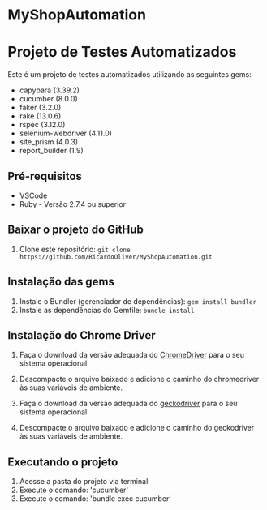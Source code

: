 # MyShopAutomation

# Projeto de Testes Automatizados

Este é um projeto de testes automatizados utilizando as seguintes gems:

- capybara (3.39.2)
- cucumber (8.0.0)
- faker (3.2.0)
- rake (13.0.6)
- rspec (3.12.0)
- selenium-webdriver (4.11.0)
- site_prism (4.0.3)
- report_builder (1.9)

## Pré-requisitos

- [VSCode](https://code.visualstudio.com/)
- Ruby - Versão 2.7.4 ou superior


## Baixar o projeto do GitHub

1. Clone este repositório: `git clone https://github.com/RicardoOliver/MyShopAutomation.git`

## Instalação das gems

1. Instale o Bundler (gerenciador de dependências): `gem install bundler`
2. Instale as dependências do Gemfile: `bundle install`

## Instalação do Chrome Driver

1. Faça o download da versão adequada do [ChromeDriver](http://chromedriver.chromium.org/) para o seu sistema operacional.
2. Descompacte o arquivo baixado e adicione o caminho do chromedriver às suas variáveis de ambiente.

1. Faça o download da versão adequada do [geckodriver](https://github.com/mozilla/geckodriver/releases) para o seu sistema operacional.

2. Descompacte o arquivo baixado e adicione o caminho do geckodriver às suas variáveis de ambiente.
## Executando o projeto

1. Acesse a pasta do projeto via terminal:
2. Execute o comando: 'cucumber'
3. Execute o comando: 'bundle exec cucumber'
